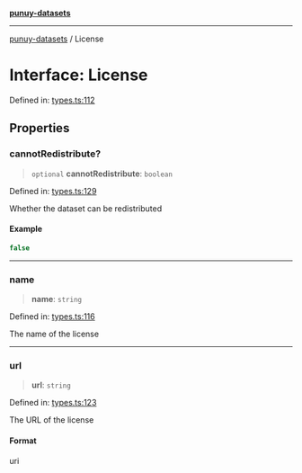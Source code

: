 [**punuy-datasets**](../README.md)

***

[punuy-datasets](../README.md) / License

# Interface: License

Defined in: [types.ts:112](https://github.com/andrefs/punuy-datasets/blob/787691dcbfa7a942b4108ef8713ee9b9f75c4289/src/lib/types.ts#L112)

## Properties

### cannotRedistribute?

> `optional` **cannotRedistribute**: `boolean`

Defined in: [types.ts:129](https://github.com/andrefs/punuy-datasets/blob/787691dcbfa7a942b4108ef8713ee9b9f75c4289/src/lib/types.ts#L129)

Whether the dataset can be redistributed

#### Example

```ts
false
```

***

### name

> **name**: `string`

Defined in: [types.ts:116](https://github.com/andrefs/punuy-datasets/blob/787691dcbfa7a942b4108ef8713ee9b9f75c4289/src/lib/types.ts#L116)

The name of the license

***

### url

> **url**: `string`

Defined in: [types.ts:123](https://github.com/andrefs/punuy-datasets/blob/787691dcbfa7a942b4108ef8713ee9b9f75c4289/src/lib/types.ts#L123)

The URL of the license

#### Format

uri
